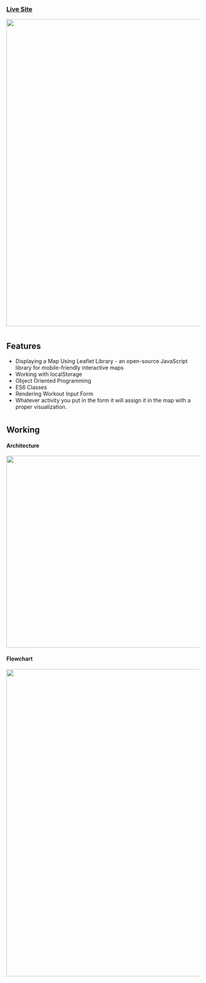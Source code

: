 ### [Live Site](https://saketkothari.github.io/mapty-geolocation/)
<img style="text-align:center" src="https://user-images.githubusercontent.com/81709725/128973446-b1d3ca59-87ba-4d1f-baeb-8f1ad2edd98e.png" width=800px/>

#

## Features

* Displaying a Map Using Leaflet Library - an open-source JavaScript library for mobile-friendly interactive maps
* Working with localStorage
* Object Oriented Programming
* ES6 Classes
* Rendering Workout Input Form
* Whatever activity you put in the form it will assign it in the map with a proper visualization.


#

## Working

#### Architecture
<img src="https://user-images.githubusercontent.com/81709725/128973838-3dd4cd3e-d7f3-4173-8b3b-63a869a0abf7.png" width=800px height=500px />

#### Flowchart
<img src="https://user-images.githubusercontent.com/81709725/128974195-814f3aa3-2097-4b32-8035-c29c09135a77.png" width=800px />
